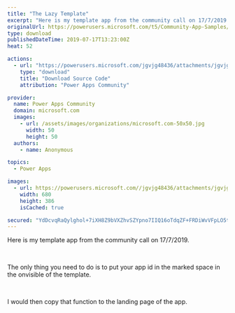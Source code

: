 ```yaml
---
title: "The Lazy Template"
excerpt: "Here is my template app from the community call on 17/7/2019. The only thing you need to do is to put your app id in the marked space in the"
originalUrl: https://powerusers.microsoft.com/t5/Community-App-Samples/The-Lazy-Template/td-p/323030
type: download
publishedDateTime: 2019-07-17T13:23:00Z
heat: 52

actions:
  - url: "https://powerusers.microsoft.com/jgvjg48436/attachments/jgvjg48436/AppFeedbackGallery/208/2/LazyTemplate.msapp"
    type: "download"
    title: "Download Source Code"
    attribution: "Power Apps Community"

provider:
  name: Power Apps Community
  domain: microsoft.com
  images:
    - url: /assets/images/organizations/microsoft.com-50x50.jpg
      width: 50
      height: 50
  authors:
    - name: Anonymous

topics:
  - Power Apps

images:
  - url: https://powerusers.microsoft.com//jgvjg48436/attachments/jgvjg48436/AppFeedbackGallery/208/1/Template.JPG
    width: 680
    height: 386
    isCached: true

secured: "YdDcvqRaQylghol+7iXH8Z9bVXZhvSZYpno7IIQ16oTdqZF+FRDiWvVFpLO5t4uBTabuFK/U9YCtR7voHZS2N/Qu15wa7sjN6YsJT1mtTWB2gzmy7eGm4WproJXHTZOKNjhfYmYs7nut3NIIARDBt2vcJOF+iJE5NQJl/nv0z1GT+atIER4TnDBSIw0hUpYVMub7qnoXDHFLipFD8tCWmm7QwKXr9fvo6ScEJH3XNdpfNkEBmRYe9Va5gRNWkL+cLaniHfThcG0TAEhWeehKQeUsnZ5hOhfMWdNW3ShA7T0I3aRrx3e8qLip+LGtrmNDqSaDPKaO1TP+GmgGf68echDhCunSN+Mnh6SHliqAyBttBTUYA2oUvGt/jUjMI3Up+y+z7v8QZb++ko8oQJP4tjnDbAITiI4MP0Am/RigKqBWp61nSQK5V0LHJV3wfuZf;OpkRAb+pCOyCUkV/6mzN6Q=="
---
```

<p>Here is my template app from the community call on 17/7/2019.</p><p>&nbsp;</p><p>The only thing you need to do is to put your app id in the marked space in the onvisible of the template.</p><p>&nbsp;</p><p>I would then copy that function to the landing page of the app.</p>

